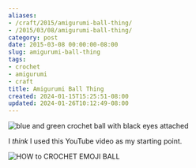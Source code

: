 ```yaml
---
aliases:
- /craft/2015/amigurumi-ball-thing/
- /2015/03/08/amigurumi-ball-thing/
category: post
date: 2015-03-08 00:00:00-08:00
slug: amigurumi-ball-thing
tags:
- crochet
- amigurumi
- craft
title: Amigurumi Ball Thing
created: 2024-01-15T15:25:51-08:00
updated: 2024-01-26T10:12:49-08:00
---
```


![blue and green crochet ball with black eyes attached](attachments/img/2015/cover-2015-03-08.jpg)

I *think* I used this YouTube video as my starting point.

![HOW to CROCHET EMOJI BALL](https://youtu.be/mJ47MLlrLzw)

